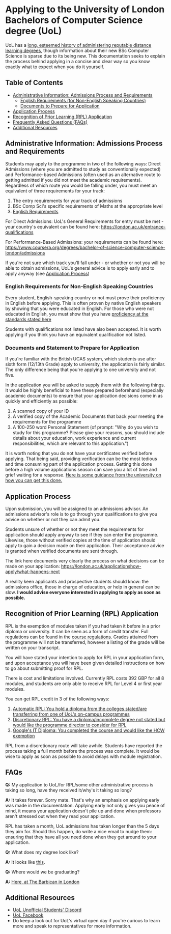 # Applying to the University of London Bachelors of Computer Science degree (UoL)

UoL has a [long, esteemed history of administering reputable distance learning degrees](https://en.wikipedia.org/wiki/University_of_London_Worldwide), though information about their new BSc Computer Science is sparse due to its being new. This documentation seeks to explain the process behind applying in a concise and clear way so you know exactly what to expect when you do it yourself.

## Table of Contents

* [Administrative Information: Admissions Process and Requirements](#administrative-information-admissions-process-and-requirements)
  * [English Requirements (for Non-English Speaking Countries)](#english-requirements-for-non-english-speaking-countries)
  * [Documents to Prepare for Application](#documents-and-statement-to-prepare-for-application)
* [Application Process](#application-process)
* [Recognition of Prior Learning (RPL) Application](#recognition-of-prior-learning-rpl-application)
* [Frequently Asked Questions (FAQs)](#faqs)
* [Additional Resources](#additional-resources)

## Administrative Information: Admissions Process and Requirements

Students may apply to the programme in two of the following ways: Direct Admissions (where you are admitted to study as conventionally expected) and Performance-based Admissions (often used as an alternative route to getting admitted if you did not meet the academic requirements). Regardless of which route you would be falling under, you must meet an equivalent of three requirements for your track:

1. The entry requirements for your track of admissions
2. BSc Comp Sci's specific requirements of Maths at the appropriate level
3. [English Requirements](#english-requirements-for-non-english-speaking-countries)

For Direct Admissions: UoL's General Requirements for entry must be met - your country's equivalent can be found here: https://london.ac.uk/entrance-qualifications

For Performance-Based Admissions: your requirements can be found here: https://www.coursera.org/degrees/bachelor-of-science-computer-science-london/admissions

If you're not sure which track you'll fall under - or whether or not you will be able to obtain admissions, UoL's general advice is to apply early and to apply anyway (see [Application Process](#application-process))

### English Requirements for Non-English Speaking Countries

Every student, English-speaking country or not must prove their proficiency in English before applying. This is often proven by native English speakers by showing that you were educated in English. For those who were not educated in English, you must show that you have [proficiency at the standards stated here](https://london.ac.uk/applications/how-apply/english-requirements#awards-2563)

Students with qualifications not listed have also been accepted. It is worth applying if you think you have an equivalent qualification not listed.

### Documents and Statement to Prepare for Application

If you're familiar with the British UCAS system, which students use
after sixth form (12/13th Grade) apply to university, the application is fairly similar. The only difference being that you're applying to one university and not five.

In the application you will be asked to supply them with the following things. It would be highly beneficial to have these prepared beforehand (especially academic documents) to ensure that your application decisions come in as quickly and efficiently as possible:

1. A scanned copy of your ID
2. A verified copy of the Academic Documents that back your meeting the requirements for the programme
3. A 100-250 word Personal Statement (of prompt: "Why do you wish to study for this programme?
Please give your reasons, you should include details about your education, work experience and current responsibilities, which are relevant to this application.")

It is worth noting that you do not have your certificates verified before applying. That being said, providing verification can be the most tedious and time consuming part of the application process. Getting this done before a high volume applications season can save you a lot of time and grief waiting for a response. [Here is some guidance from the university on how you can get this done.](https://london.ac.uk/applications/how-apply/supplying-evidence)

## Application Process

Upon submission, you will be assigned to an admissions advisor. An admissions advisor's role is to go through your qualifications to give you advice on whether or not they can admit you.

Students unsure of whether or not they meet the requirements for application should apply anyway to see if they can enter the programme. Likewise, those without verified copies at the time of application should apply to gain a decision made on their application. Their acceptance advice is granted when verified documents are sent through.

The link here documents very clearly the process on what decisions can be made on your application: https://london.ac.uk/applicationshow-apply/what-happens-next

A reality keen applicants and prospective students should know: the admissions office, those in charge of education, or help in general can be slow. **I would advise everyone interested in applying to apply as soon as possible.**

## Recognition of Prior Learning (RPL) Application

RPL is the exemption of modules taken if you had taken it before in a prior diploma or university. It can be seen as a form of credit transfer. Full regulations can be found in the [course regulations](https://london.ac.uk/sites/default/files/regulations/progregs-computer-science-2019-2020.pdf). Grades attained from the programme will not be transferred, however a listing of the grade will be written on your transcript.

You will have stated your intention to apply for RPL in your application form, and upon acceptance you will have been given detailed instructions on how to go about submitting proof for RPL.

There is cost and limitations involved. Currently RPL costs 392 GBP for all 8 modules, and students are only able to receive RPL for Level 4 or first year modules.

You can get RPL credit in 3 of the following ways:

1. [Automatic RPL: You hold a diploma from the colleges stated/are transferring from one of UoL's on-campus programmes](https://london.ac.uk/applications/how-apply/recognition-prior-learning/recognition-and-accreditation-prior-learning-3)
2. [Discretionary RPL: You have a diploma/incomplete degree not stated but would like the programme director to consider for RPL](https://london.ac.uk/applications/how-apply/recognition-prior-learning/recognition-and-accreditation-prior-learning-3)
3. [Google's IT Diploma: You completed the course and would like the HCW exemption](https://www.coursera.org/professional-certificates/google-it-support)

RPL from a discretionary route will take awhile. Students have reported the process taking a full month before the process was complete. It would be wise to apply as soon as possible to avoid delays with module registration.

## FAQs

**Q:** My application to UoL/for RPL/some other administrative process is taking so long, have they received it/why's it taking so long?

**A:** It takes forever. Sorry mate. That's why an emphasis on applying early was made in the documentation. Applying early not only gives you peace of mind, it means your application doesn't pile up and done when professors aren't stressed out when they read your application.

RPL has taken a month, UoL admissions has taken longer than the 5 days they aim for. Should this happen, do write a nice email to nudge them: ensuring that they have all you need done when they get around to your application.

**Q:** What does my degree look like?

**A:** It looks like [this](https://www.thestudentroom.co.uk/showthread.php?t=2459201).

**Q:** Where would we be graduating?

**A:** [Here, at The Barbican in London](https://www.youtube.com/watch?v=Oja7n2Kq2do)

## Additional Resources

* [UoL Unofficial Students' Discord](https://discord.gg/fugMPVR)
* [UoL Facebook](https://www.facebook.com/LondonU/?ref=br_rs)
* Do keep a look out for UoL's virtual open day if you're curious to learn more and speak to representatives for more information.
